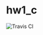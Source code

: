 # hw1_c

![Travis CI](https://travis-ci.com/23-yo-designer-from-san-francisco/hw1_c.svg?token=KF9pnTHpxzwTVxWDn7WY&branch=travis)
